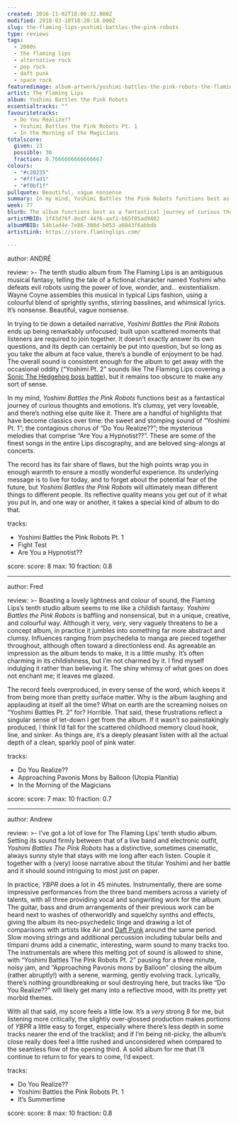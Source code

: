 ```yaml
---
created: 2016-11-02T18:00:32.000Z
modified: 2018-03-10T18:20:18.000Z
slug: the-flaming-lips-yoshimi-battles-the-pink-robots
type: reviews
tags:
  - 2000s
  - the flaming lips
  - alternative rock
  - pop rock
  - daft punk
  - space rock
featuredimage: album-artwork/yoshimi-battles-the-pink-robots-the-flaming-lips.jpg
artist: The Flaming Lips
album: Yoshimi Battles the Pink Robots
essentialtracks: ""
favouritetracks:
  - Do You Realize??
  - Yoshimi Battles the Pink Robots Pt. 1
  - In the Morning of the Magicians
totalscore:
  given: 23
  possible: 30
  fraction: 0.7666666666666667
colours:
  - "#c20235"
  - "#fffad1"
  - "#f0bf1f"
pullquote: Beautiful, vague nonsense
summary: In my mind, Yoshimi Battles the Pink Robots functions best as a fantastical journey of curious thoughts and emotions. It’s clumsy, yet very loveable, and there’s nothing else quite like it.
week: 77
blurb: The album functions best as a fantastical journey of curious thoughts and emotions. It’s clumsy, yet very loveable, and there’s nothing else quite like it.
artistMBID: 1f43d76f-8edf-44f6-aaf1-b65f05ad9402
albumMBID: 54b1ad4e-7e86-308d-b053-a0843f6abbdb
artistLink: https://store.flaminglips.com/

---
```


author: ANDRÉ

review: >-
  The tenth studio album from The Flaming Lips is an ambiguous musical fantasy, telling the tale of a fictional character named Yoshimi who defeats evil robots using the power of love, wonder, and… existentialism. Wayne Coyne assembles this musical in typical Lips fashion, using a colourful blend of sprightly synths, stirring basslines, and whimsical lyrics. It’s nonsense. Beautiful, vague nonsense. 
  
  In trying to tie down a detailed narrative, *Yoshimi Battles the Pink Robots* ends up being remarkably unfocused; built upon scattered moments that listeners are required to join together. It doesn’t exactly answer its own questions, and its depth can certainly be put into question, but so long as you take the album at face value, there’s a bundle of enjoyment to be had. The overall sound is consistent enough for the album to get away with the occasional oddity (“Yoshimi Pt. 2” sounds like The Flaming Lips covering a [Sonic The Hedgehog boss battle](https://www.youtube.com/watch?v=NVnn0fVoiV4)), but it remains too obscure to make any sort of sense.
  
  In my mind, *Yoshimi Battles the Pink Robots* functions best as a fantastical journey of curious thoughts and emotions. It’s clumsy, yet very loveable, and there’s nothing else quite like it. There are a handful of highlights that have become classics over time: the sweet and stomping sound of “Yoshimi Pt. 1”; the contagious chorus of “Do You Realize??”; the mysterious melodies that comprise “Are You a Hypnotist??”. These are some of the finest songs in the entire Lips discography, and are beloved sing-alongs at concerts. 
  
  The record has its fair share of flaws, but the high points wrap you in enough warmth to ensure a mostly wonderful experience. Its underlying message is to live for today, and to forget about the potential fear of the future, but *Yoshimi Battles the Pink Robots* will ultimately mean different things to different people. Its reflective quality means you get out of it what you put in, and one way or another, it takes a special kind of album to do that.

tracks:
  - Yoshimi Battles the Pink Robots Pt. 1
  - ­Fight Test
  - ­Are You a Hypnotist??

score:
  score: 8
  max: 10
  fraction: 0.8

---
author: Fred

review: >-
  Boasting a lovely lightness and colour of sound, the Flaming Lips’s tenth studio album seems to me like a childish fantasy. *Yoshimi Battles the Pink Robots* is baffling and nonsensical, but in a unique, creative, and colourful way. Although it very, very, very vaguely threatens to be a concept album, in practice it jumbles into something far more abstract and clumsy. Influences ranging from psychedelia to manga are pieced together throughout, although often toward a directionless end. As agreeable an impression as the album tends to make, it is a little mushy. It’s often charming in its childishness, but I’m not charmed by it. I find myself indulging it rather than believing it. The shiny whimsy of what goes on does not enchant me; it leaves me glazed. 
  
  The record feels overproduced, in every sense of the word, which keeps it from being more than pretty surface matter. Why is the album laughing and applauding at itself all the time? What on earth are the screaming noises on “Yoshimi Battles Pt. 2” for? Horrible. That said, these frustrations reflect a singular sense of let-down I get from the album. If it wasn’t so painstakingly produced, I think I’d fall for the scattered childhood memory cloud hook, line, and sinker. As things are, it’s a deeply pleasant listen with all the actual depth of a clean, sparkly pool of pink water.

tracks:
  - Do You Realize??
  - ­Approaching Pavonis Mons by Balloon (Utopia Planitia)
  - ­In the Morning of the Magicians

score:
  score: 7
  max: 10
  fraction: 0.7

---
author: Andrew

review: >-
  I’ve got a lot of love for The Flaming Lips’ tenth studio album. Setting its sound firmly between that of a live band and electronic outfit, *Yoshimi Battles The Pink Robots* has a distinctive, sometimes cinematic, always sunny style that stays with me long after each listen. Couple it together with a (very) loose narrative about the titular Yoshimi and her battle and it should sound intriguing to most just on paper. 
  
  In practice, *YBPR* does a lot in 45 minutes. Instrumentally, there are some impressive performances from the three band members across a variety of talents, with all three providing vocal and songwriting work for the album. The guitar, bass and drum arrangements of their previous work can be heard next to washes of otherworldly and squelchy synths and effects, giving the album its neo-psychedelic tinge and drawing a lot of comparisons with artists like Air and [Daft Punk](/reviews/daft-punk-discovery/) around the same period. Slow moving strings and additional percussion including tubular bells and timpani drums add a cinematic, interesting, warm sound to many tracks too. The instrumentals are where this melting pot of sound is allowed to shine, with “Yoshimi Battles The Pink Robots Pt. 2” pausing for a three minute, noisy jam, and “Approaching Pavonis mons by Balloon” closing the album (rather abruptly!) with a serene, warming, gently evolving track. Lyrically, there’s nothing groundbreaking or soul destroying here, but tracks like “Do You Realize??” will likely get many into a reflective mood, with its pretty yet morbid themes. 
  
  With all that said, my score feels a little low. It’s a *very* strong 8 for me, but listening more critically, the slightly over-glossed production makes portions of *YBPR* a little easy to forget, especially where there’s less depth in some tracks nearer the end of the tracklist; and if I’m being nit-picky, the album’s close really does feel a little rushed and unconsidered when compared to the seamless flow of the opening third. A solid album for me that I’ll continue to return to for years to come, I’d expect.

tracks:
  - Do You Realize??
  - ­Yoshimi Battles the Pink Robots Pt. 1
  - ­It’s Summertime
  
score:
  score: 8
  max: 10
  fraction: 0.8
